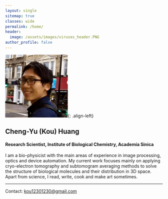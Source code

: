 ```yaml
---
layout: single
sitemap: true
classes: wide
permalink: /home/
header:
  image: /assets/images/viruses_header.PNG
author_profile: false
---
```

![image-left](/assets/images/kou_300x300.jpg){: .align-left}
## Cheng-Yu (Kou) Huang
#### Research Scientist, Institute of Biological Chemistry, Academia Sinica

I am a bio-physicist with the main areas of experience in image processing, optics and device automation. My current work focuses mainly on applying cryo-electron tomography and subtomogram averaging methods to solve the structure of biological molecules and their distribution in 3D space. Apart from science, I read, write, cook and make art sometimes.

---
Contact: kou12301230@gmail.com

